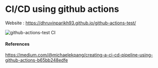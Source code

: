# CI/CD using github actions

Website : https://dhruvinparikh93.github.io/github-actions-test/

![github-actions-test CI](https://github.com/dhruvinparikh93/github-actions-test/workflows/github-actions-test%20CI/badge.svg?branch=master)

#### References
https://medium.com/@michaelekpang/creating-a-ci-cd-pipeline-using-github-actions-b65bb248edfe